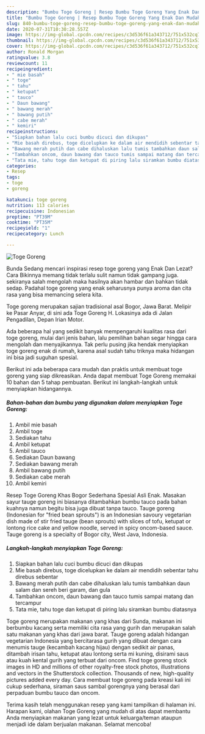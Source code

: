 ```yaml
---
description: "Bumbu Toge Goreng | Resep Bumbu Toge Goreng Yang Enak Dan Mudah"
title: "Bumbu Toge Goreng | Resep Bumbu Toge Goreng Yang Enak Dan Mudah"
slug: 840-bumbu-toge-goreng-resep-bumbu-toge-goreng-yang-enak-dan-mudah
date: 2020-07-31T10:30:28.557Z
image: https://img-global.cpcdn.com/recipes/c3d536f61a343712/751x532cq70/toge-goreng-foto-resep-utama.jpg
thumbnail: https://img-global.cpcdn.com/recipes/c3d536f61a343712/751x532cq70/toge-goreng-foto-resep-utama.jpg
cover: https://img-global.cpcdn.com/recipes/c3d536f61a343712/751x532cq70/toge-goreng-foto-resep-utama.jpg
author: Ronald Morgan
ratingvalue: 3.8
reviewcount: 11
recipeingredient:
- " mie basah"
- " toge"
- " tahu"
- " ketupat"
- " tauco"
- " Daun bawang"
- " bawang merah"
- " bawang putih"
- " cabe merah"
- " kemiri"
recipeinstructions:
- "Siapkan bahan lalu cuci bumbu dicuci dan dikupas"
- "Mie basah direbus, toge dicelupkan ke dalam air mendidih sebentar tahu direbus sebentar"
- "Bawang merah putih dan cabe dihaluskan lalu tumis tambahkan daun salam dan sereh beri garam, dan gula"
- "Tambahkan oncom, daun bawang dan tauco tumis sampai matang dan tercampur"
- "Tata mie, tahu toge dan ketupat di piring lalu siramkan bumbu diatasnya"
categories:
- Resep
tags:
- toge
- goreng

katakunci: toge goreng 
nutrition: 113 calories
recipecuisine: Indonesian
preptime: "PT39M"
cooktime: "PT35M"
recipeyield: "1"
recipecategory: Lunch

---
```



![Toge Goreng](https://img-global.cpcdn.com/recipes/c3d536f61a343712/751x532cq70/toge-goreng-foto-resep-utama.jpg)

Bunda Sedang mencari inspirasi resep toge goreng yang Enak Dan Lezat? Cara Bikinnya memang tidak terlalu sulit namun tidak gampang juga. sekiranya salah mengolah maka hasilnya akan hambar dan bahkan tidak sedap. Padahal toge goreng yang enak seharusnya punya aroma dan cita rasa yang bisa memancing selera kita.

Toge goreng merupakan sajian tradisional asal Bogor, Jawa Barat. Melipir ke Pasar Anyar, di sini ada Toge Goreng H. Lokasinya ada di Jalan Pengadilan, Depan Irian Motor.

Ada beberapa hal yang sedikit banyak mempengaruhi kualitas rasa dari toge goreng, mulai dari jenis bahan, lalu pemilihan bahan segar hingga cara mengolah dan menyajikannya. Tak perlu pusing jika hendak menyiapkan toge goreng enak di rumah, karena asal sudah tahu triknya maka hidangan ini bisa jadi suguhan spesial.


Berikut ini ada beberapa cara mudah dan praktis untuk membuat toge goreng yang siap dikreasikan. Anda dapat membuat Toge Goreng memakai 10 bahan dan 5 tahap pembuatan. Berikut ini langkah-langkah untuk menyiapkan hidangannya.

<!--inarticleads1-->

##### Bahan-bahan dan bumbu yang digunakan dalam menyiapkan Toge Goreng:

1. Ambil  mie basah
1. Ambil  toge
1. Sediakan  tahu
1. Ambil  ketupat
1. Ambil  tauco
1. Sediakan  Daun bawang
1. Sediakan  bawang merah
1. Ambil  bawang putih
1. Sediakan  cabe merah
1. Ambil  kemiri


Resep Toge Goreng Khas Bogor Sederhana Spesial Asli Enak. Masakan sayur tauge goreng ini biasanya ditambahkan bumbu tauco pada bahan kuahnya namun begitu bisa juga dibuat tanpa tauco. Tauge goreng (Indonesian for &#34;fried bean sprouts&#34;) is an Indonesian savoury vegetarian dish made of stir fried tauge (bean sprouts) with slices of tofu, ketupat or lontong rice cake and yellow noodle, served in spicy oncom-based sauce. Tauge goreng is a specialty of Bogor city, West Java, Indonesia. 

<!--inarticleads2-->

##### Langkah-langkah menyiapkan Toge Goreng:

1. Siapkan bahan lalu cuci bumbu dicuci dan dikupas
1. Mie basah direbus, toge dicelupkan ke dalam air mendidih sebentar tahu direbus sebentar
1. Bawang merah putih dan cabe dihaluskan lalu tumis tambahkan daun salam dan sereh beri garam, dan gula
1. Tambahkan oncom, daun bawang dan tauco tumis sampai matang dan tercampur
1. Tata mie, tahu toge dan ketupat di piring lalu siramkan bumbu diatasnya


Toge goreng merupakan makanan yang khas dari Sunda, makanan ini berbumbu kacang serta memiliki cita rasa yang gurih dan merupakan salah satu makanan yang khas dari jawa barat. Tauge goreng adalah hidangan vegetarian Indonesia yang bercitarasa gurih yang dibuat dengan cara menumis tauge (kecambah kacang hijau) dengan sedikit air panas, ditambah irisan tahu, ketupat atau lontong serta mi kuning, disirami saus atau kuah kental gurih yang terbuat dari oncom. Find toge goreng stock images in HD and millions of other royalty-free stock photos, illustrations and vectors in the Shutterstock collection. Thousands of new, high-quality pictures added every day. Cara membuat toge goreng pada kreasi kali ini cukup sederhana, siraman saus sambal gorengnya yang berasal dari perpaduan bumbu tauco dan oncom. 

Terima kasih telah menggunakan resep yang kami tampilkan di halaman ini. Harapan kami, olahan Toge Goreng yang mudah di atas dapat membantu Anda menyiapkan makanan yang lezat untuk keluarga/teman ataupun menjadi ide dalam berjualan makanan. Selamat mencoba!
